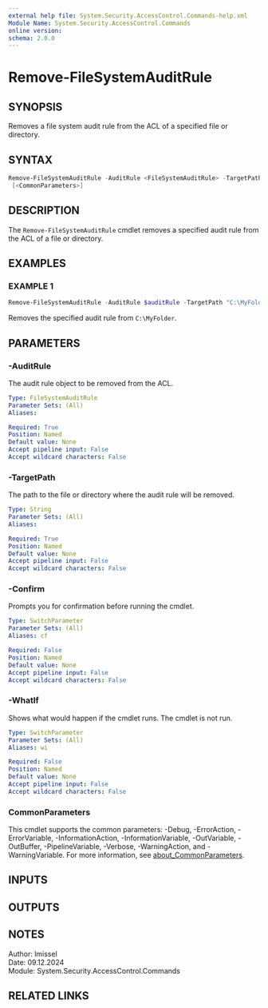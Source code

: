 ```yaml
---
external help file: System.Security.AccessControl.Commands-help.xml
Module Name: System.Security.AccessControl.Commands
online version:
schema: 2.0.0
---
```


# Remove-FileSystemAuditRule

## SYNOPSIS

Removes a file system audit rule from the ACL of a specified file or directory.

## SYNTAX

```powershell
Remove-FileSystemAuditRule -AuditRule <FileSystemAuditRule> -TargetPath <String> [-WhatIf] [-Confirm]
 [<CommonParameters>]
```

## DESCRIPTION

The `Remove-FileSystemAuditRule` cmdlet removes a specified audit rule from the ACL
of a file or directory.

## EXAMPLES

### EXAMPLE 1

```powershell
Remove-FileSystemAuditRule -AuditRule $auditRule -TargetPath "C:\MyFolder"
```

Removes the specified audit rule from `C:\MyFolder`.

## PARAMETERS

### -AuditRule

The audit rule object to be removed from the ACL.

```yaml
Type: FileSystemAuditRule
Parameter Sets: (All)
Aliases:

Required: True
Position: Named
Default value: None
Accept pipeline input: False
Accept wildcard characters: False
```

### -TargetPath

The path to the file or directory where the audit rule will be removed.

```yaml
Type: String
Parameter Sets: (All)
Aliases:

Required: True
Position: Named
Default value: None
Accept pipeline input: False
Accept wildcard characters: False
```

### -Confirm

Prompts you for confirmation before running the cmdlet.

```yaml
Type: SwitchParameter
Parameter Sets: (All)
Aliases: cf

Required: False
Position: Named
Default value: None
Accept pipeline input: False
Accept wildcard characters: False
```

### -WhatIf

Shows what would happen if the cmdlet runs.
The cmdlet is not run.

```yaml
Type: SwitchParameter
Parameter Sets: (All)
Aliases: wi

Required: False
Position: Named
Default value: None
Accept pipeline input: False
Accept wildcard characters: False
```

### CommonParameters

This cmdlet supports the common parameters: -Debug, -ErrorAction, -ErrorVariable, -InformationAction, -InformationVariable, -OutVariable, -OutBuffer, -PipelineVariable, -Verbose, -WarningAction, and -WarningVariable. For more information, see [about_CommonParameters](http://go.microsoft.com/fwlink/?LinkID=113216).

## INPUTS

## OUTPUTS

## NOTES

Author: lmissel\
Date: 09.12.2024\
Module: System.Security.AccessControl.Commands

## RELATED LINKS

